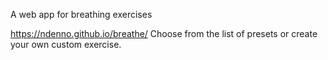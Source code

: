 A web app for breathing exercises

https://ndenno.github.io/breathe/
Choose from the list of presets or create your own custom exercise.
